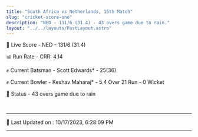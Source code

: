 ```yaml
---
title: "South Africa vs Netherlands, 15th Match"
slug: "cricket-score-one"
description: "NED - 131/6 (31.4) - 43 overs game due to rain."
layout: "../../layouts/PostLayout.astro"
---
```


🔴 Live Score - NED - 131/6 (31.4)  

📊 Run Rate - CRR: 4.14  

✊ Current Batsman - Scott Edwards* - 25(36)  

✊ Current Bowler - Keshav Maharaj* - 5.4 Over 21 Run - 0 Wicket  

📑 Status - 43 overs game due to rain

<br />

***

📝 Last Updated on : 10/17/2023, 6:28:09 PM

***

